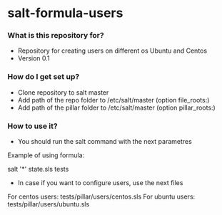 # salt-formula-users

### What is this repository for? ###

* Repository for creating users on different os Ubuntu and Centos
* Version 0.1


### How do I get set up? ###

* Clone repository to salt master
* Add path of the repo folder to /etc/salt/master (option file_roots:)
* Add path of the pillar folder to /etc/salt/master (option pillar_roots:)

### How to use it? ###

* You should run the salt command with the next parametres

Example of using formula:

salt '*' state.sls tests

* In case if you want to configure users, use the next files

For centos users: tests/pillar/users/centos.sls
For ubuntu users: tests/pillar/users/ubuntu.sls

